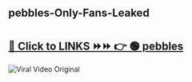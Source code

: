 
 ## pebbles-Only-Fans-Leaked

# <h2><a href="https://clipsfans.com/pebbles&ref=git">🔗 Click to LINKS ⏩⏩ 👉 🟢 pebbles </a></h2>

<a href="https://clipsfans.com/pebbles&ref=git" rel="nofollow" data-target="animated-image.originalLink"><img src="https://i.ibb.co.com/xMMVF88/686577567.gif" alt="Viral Video Original" style="max-width: 100%; display: inline-block;" data-target="animated-image.originalImage"></a>

